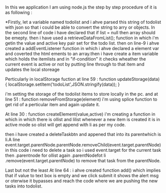 In this we application I am using node.js
the step by step procedure of it is as following :

*Firstly,
let a variable named todolist and i ahve parsed this 
string of todolist with json so that i could be able
to convert the string to arry or objects.
In the second line of code i have declared that if 
list = null then array should be emepty.
then i have used a retrieveDataFromList(); function in which
i'm getin the value and active key pair set for the todo list.
then on line-9 i ahve created a addEventListener function in 
which i ahve declared a element var and coverted the html ements to
an array.then i have create a item variable which holds the itemlists 
and in "if-condition" it checks wheather the current event is active 
or not by putting line through to that item and updates the local storeage


Perticularly in localStorage fuction at line 59 :
function updateStorage(data){
  localStorage.setItem('todoList',JSON.stringify(data));
}


i'm setting the storage of the todolist items  to store locally in the pc.
and at line 51 :
function removeFromStorage(element) i'm using splice function to get rid of a 
perticular item and again update it.

At line 30 :
function createElement(value,active)
i'm creating a function in which in which there is ollist and lilist
whenever a new item is created it is in active mode so olist will get 
append with li as per my code.

then i have created a deleteTaskbtn and appened that into its parentwhich
is li.A line 
event.target.parentNode.parentNode.removeChild(event.target.parentNode)
in this code i need to delete a task so i used event.target for the current
task then .parentnode for ollist again .parentNodefot li .remove(event.target.parentNode)
to remove that task from the parentNode.

Last but not the least
At line 64 :
i ahve created function add() 
which implies that if value to text box is empty and we click submit
it shows the alert msg or oterwise it bypasses and reach the code
where we are pushing the new tasks into todolist.